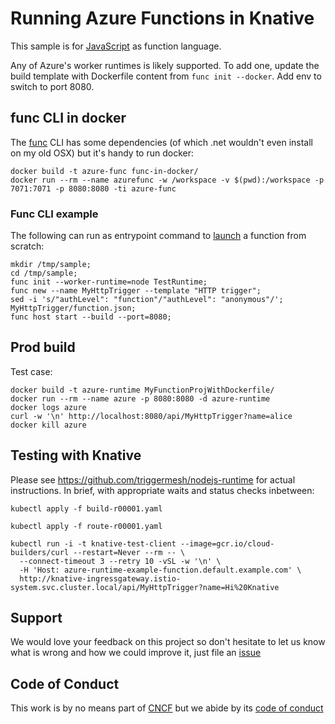 # Running Azure Functions in Knative

This sample is for [JavaScript](https://docs.microsoft.com/en-us/azure/azure-functions/functions-reference-node)
as function language.

Any of Azure's worker runtimes is likely supported.
To add one,
update the build template with Dockerfile content from `func init --docker`.
Add env to switch to port 8080.

## func CLI in docker

The [func](https://docs.microsoft.com/en-us/azure/azure-functions/functions-reference-node) CLI has some dependencies (of which .net wouldn't even install on my old OSX) but it's handy to run docker:

```
docker build -t azure-func func-in-docker/
docker run --rm --name azurefunc -w /workspace -v $(pwd):/workspace -p 7071:7071 -p 8080:8080 -ti azure-func
```

### Func CLI example

The following can run as entrypoint command to [launch](https://docs.microsoft.com/en-us/azure/azure-functions/functions-create-first-azure-function-azure-cli#run-the-function-locally) a function from scratch:

```
mkdir /tmp/sample;
cd /tmp/sample;
func init --worker-runtime=node TestRuntime;
func new --name MyHttpTrigger --template "HTTP trigger";
sed -i 's/"authLevel": "function"/"authLevel": "anonymous"/'; MyHttpTrigger/function.json;
func host start --build --port=8080;
```

## Prod build

Test case:

```
docker build -t azure-runtime MyFunctionProjWithDockerfile/
docker run --rm --name azure -p 8080:8080 -d azure-runtime
docker logs azure
curl -w '\n' http://localhost:8080/api/MyHttpTrigger?name=alice
docker kill azure
```

## Testing with Knative

Please see https://github.com/triggermesh/nodejs-runtime for actual instructions. In brief, with appropriate waits and status checks inbetween:

```
kubectl apply -f build-r00001.yaml

kubectl apply -f route-r00001.yaml

kubectl run -i -t knative-test-client --image=gcr.io/cloud-builders/curl --restart=Never --rm -- \
  --connect-timeout 3 --retry 10 -vSL -w '\n' \
  -H 'Host: azure-runtime-example-function.default.example.com' \
  http://knative-ingressgateway.istio-system.svc.cluster.local/api/MyHttpTrigger?name=Hi%20Knative
```

## Support

We would love your feedback on this project so don't hesitate to let us know what is wrong and how we could improve it, just file an [issue](https://github.com/triggermesh/azure-runtime/issues/new)

## Code of Conduct

This work is by no means part of [CNCF](https://www.cncf.io/) but we abide by its [code of conduct](https://github.com/cncf/foundation/blob/master/code-of-conduct.md)
